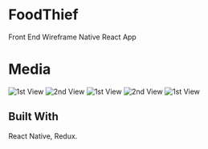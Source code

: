 # FoodThief
Front End Wireframe Native React App

# Media

![1st View](https://github.com/Jac0xb/FoodThief/blob/master/docs/pic_1.JPG?raw=true&s=200)
![2nd View](https://github.com/Jac0xb/FoodThief/blob/master/docs/pic_2.JPG?raw=true)
![1st View](https://github.com/Jac0xb/FoodThief/blob/master/docs/pic_3.JPG?raw=true)
![2nd View](https://github.com/Jac0xb/FoodThief/blob/master/docs/pic_4.JPG?raw=true)
![1st View](https://github.com/Jac0xb/FoodThief/blob/master/docs/pic_5.JPG?raw=true)

## Built With

React Native, Redux.
